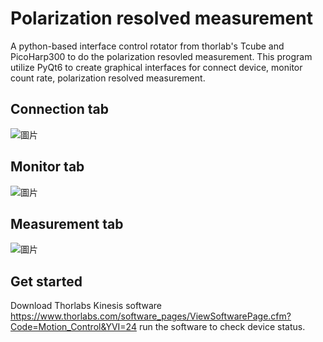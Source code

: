 # Polarization resolved measurement

A python-based interface control rotator from thorlab's Tcube and PicoHarp300 to do the polarization resovled measurement. This program utilize PyQt6 to create graphical interfaces for connect device, monitor count rate, polarization resolved measurement.

## Connection tab
![圖片](https://github.com/user-attachments/assets/c8315e12-9795-44a6-9636-bbd58964c979)
## Monitor tab
![圖片](https://github.com/user-attachments/assets/22ddf343-3a83-4a89-8119-6eb9d36b7c5e)
## Measurement tab
![圖片](https://github.com/user-attachments/assets/8f3f8be9-f2c0-4a74-a7a9-45bc9bea0f81)

## Get started
Download Thorlabs Kinesis software
https://www.thorlabs.com/software_pages/ViewSoftwarePage.cfm?Code=Motion_Control&YVI=24
run the software to check device status.
